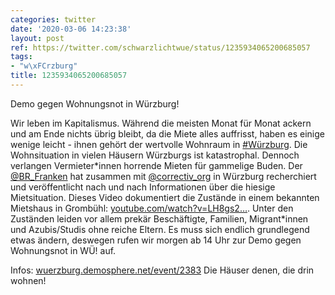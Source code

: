 ```yaml
---
categories: twitter
date: '2020-03-06 14:23:38'
layout: post
ref: https://twitter.com/schwarzlichtwue/status/1235934065200685057
tags:
- "w\xFCrzburg"
title: 1235934065200685057
---
```

Demo gegen Wohnungsnot in Würzburg!



Wir leben im Kapitalismus. Während die meisten Monat für Monat ackern und am Ende nichts übrig bleibt, da die Miete alles auffrisst, haben es einige wenige leicht - ihnen gehört der wertvolle Wohnraum in [#Würzburg](/t/würzburg).
Die Wohnsituation in vielen Häusern Würzburgs ist katastrophal. Dennoch verlangen Vermieter\*innen horrende Mieten für gammelige Buden.
Der [@BR_Franken](https://twitter.com/BR_Franken) hat zusammen mit [@correctiv_org](https://twitter.com/correctiv_org) in Würzburg recherchiert und veröffentlicht nach und nach Informationen über die hiesige Mietsituation. Dieses Video dokumentiert die Zustände in einem bekannten Mietshaus in Grombühl: [youtube.com/watch?v=LH8gs2…](https://www.youtube.com/watch?v=LH8gs2OOaE4).
Unter den Zuständen leiden vor allem prekär Beschäftigte, Familien, Migrant\*innen und Azubis/Studis ohne reiche Eltern. Es muss sich endlich grundlegend etwas ändern, deswegen rufen wir morgen ab 14 Uhr zur Demo gegen Wohnungsnot in WÜ! auf. 

Infos: [wuerzburg.demosphere.net/event/2383](https://wuerzburg.demosphere.net/event/2383)
Die Häuser denen, die drin wohnen!